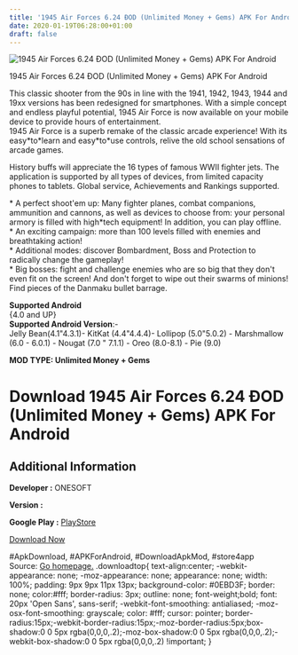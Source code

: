 ```yaml
---
title: '1945 Air Forces 6.24 ÐOD (Unlimited Money + Gems) APK For Android'
date: 2020-01-19T06:28:00+01:00
draft: false
---
```


![1945 Air Forces 6.24 ÐOD (Unlimited Money + Gems) APK For Android](https://i0.wp.com/apkhome.net/wp-content/uploads/2020/01/1945-Air-Forces-6.24-ÐOD-Unlimited-Money-Gems.png "1945 Air Forces 6.24 ÐOD (Unlimited Money + Gems) APK For Android")

  

1945 Air Forces 6.24 ÐOD (Unlimited Money + Gems) APK For Android

This classic shooter from the 90s in line with the 1941, 1942, 1943, 1944 and 19xx versions has been redesigned for smartphones. With a simple concept and endless playful potential, 1945 Air Force is now available on your mobile device to provide hours of entertainment.  
1945 Air Force is a superb remake of the classic arcade experience! With its easy\*to\*learn and easy\*to\*use controls, relive the old school sensations of arcade games.

History buffs will appreciate the 16 types of famous WWII fighter jets. The application is supported by all types of devices, from limited capacity phones to tablets. Global service, Achievements and Rankings supported.

\* A perfect shoot'em up: Many fighter planes, combat companions, ammunition and cannons, as well as devices to choose from: your personal armory is filled with high\*tech equipment! In addition, you can play offline.  
\* An exciting campaign: more than 100 levels filled with enemies and breathtaking action!  
\* Additional modes: discover Bombardment, Boss and Protection to radically change the gameplay!  
\* Big bosses: fight and challenge enemies who are so big that they don't even fit on the screen! And don't forget to wipe out their swarms of minions! Find pieces of the Danmaku bullet barrage.

**Supported Android**  
{4.0 and UP}  
**Supported Android Version**:-  
Jelly Bean(4.1"4.3.1)- KitKat (4.4"4.4.4)- Lollipop (5.0"5.0.2) - Marshmallow (6.0 - 6.0.1) - Nougat (7.0 " 7.1.1) - Oreo (8.0-8.1) - Pie (9.0)

**MOD TYPE: Unlimited Money + Gems**

Download 1945 Air Forces 6.24 ÐOD (Unlimited Money + Gems) APK For Android
===========================================================================

Additional Information
----------------------

**Developer :** ONESOFT

**Version :**

**Google Play :** [PlayStore](https://play.google.com/store/apps/details?id=com.os.airforce)

  

[Download Now](https://store4app.co/post/1945-air-forces-6-24-od-unlimited-money-gems-apk-for-android_1579283170)

  
#ApkDownload, #APKForAndroid, #DownloadApkMod, #store4app  
Source: [Go homepage.](https://store4app.co/post/1945-air-forces-6-24-od-unlimited-money-gems-apk-for-android_1579283170) .downloadtop{ text-align:center; -webkit-appearance: none; -moz-appearance: none; appearance: none; width: 100%; padding: 9px 9px 11px 13px; background-color: #0EBD3F; border: none; color:#fff; border-radius: 3px; outline: none; font-weight;bold; font: 20px 'Open Sans', sans-serif; -webkit-font-smoothing: antialiased; -moz-osx-font-smoothing: grayscale; color: #fff; cursor: pointer; border-radius:15px;-webkit-border-radius:15px;-moz-border-radius:5px;box-shadow:0 0 5px rgba(0,0,0,.2);-moz-box-shadow:0 0 5px rgba(0,0,0,.2);-webkit-box-shadow:0 0 5px rgba(0,0,0,.2) !important; }
